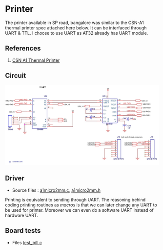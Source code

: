 # Printer
The printer available in SP road, bangalore was similar to the CSN-A1 thermal printer spec attached here below. It can be interfaced through UART & TTL. I choose to use UART as AT32 already has UART module.

## References
1. [CSN A1 Thermal Printer](/resources/embedded/CSN-A1Printer.pdf)

## Circuit
![Uart Circuit](./uart_circuit.jpg)

## Driver
* Source files : [a1micro2mm.c](https://github.com/narenkn/atmega_biller/blob/atmega32/a1micro2mm.c), [a1micro2mm.h](https://github.com/narenkn/atmega_biller/blob/atmega32/a1micro2mm.h) <br>

Printing is equivalent to sending through UART. The reasoning behind coding printing routines as _macros_ is that we can later change any UART to be used for printer. Moreover we can even do a software UART instead of hardware UART.

## Board tests
* Files [test_bill.c](https://github.com/narenkn/atmega_biller/blob/atmega32/tests/test_bill.c) <br>

